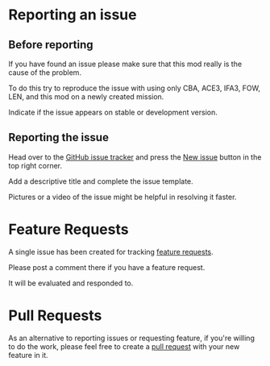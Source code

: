 # Reporting an issue
## Before reporting
If you have found an issue please make sure that this mod really is the cause of the problem.

To do this try to reproduce the issue with using only CBA, ACE3, IFA3, FOW, LEN, and this mod on a newly created mission.

Indicate if the issue appears on stable or development version.


## Reporting the issue
Head over to the [GitHub issue tracker](https://github.com/Drofseh/Haas_WWII_Rebalance/issues) and press the [New issue](https://github.com/Drofseh/Haas_WWII_Rebalance/issues/new) button in the top right corner.

Add a descriptive title and complete the issue template.

Pictures or a video of the issue might be helpful in resolving it faster.

# Feature Requests
A single issue has been created for tracking [feature requests](https://github.com/Drofseh/Haas_WWII_Rebalance/issues/3).

Please post a comment there if you have a feature request.

It will be evaluated and responded to.

# Pull Requests
As an alternative to reporting issues or requesting feature, if you're willing to do the work, please feel free to create a [pull request](https://github.com/Drofseh/Haas_WWII_Rebalance/pulls) with your new feature in it.

